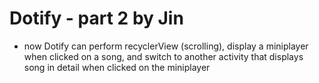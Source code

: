 # Dotify - part 2 by Jin 

* now Dotify can perform recyclerView (scrolling), display a miniplayer when clicked on a song, and switch to another activity that displays song in detail when clicked on the miniplayer 


